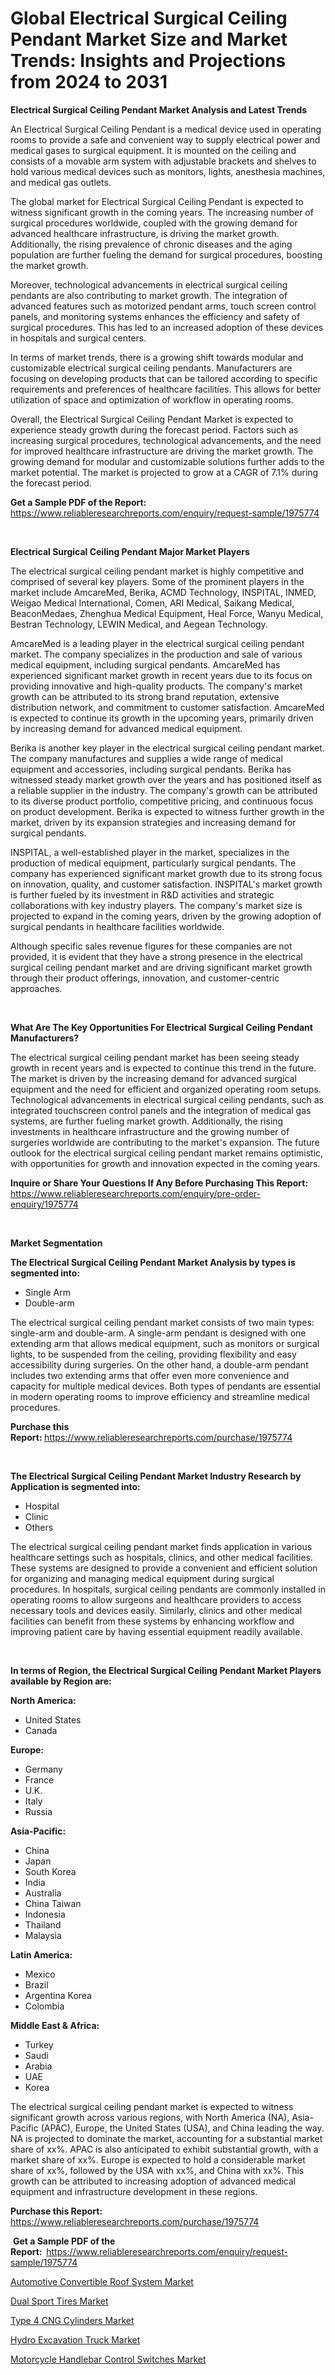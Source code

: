 <p><h1>Global Electrical Surgical Ceiling Pendant Market Size and Market Trends: Insights and Projections from 2024 to 2031</h1></p><p><strong>Electrical Surgical Ceiling Pendant Market Analysis and Latest Trends</strong></p>
<p><p>An Electrical Surgical Ceiling Pendant is a medical device used in operating rooms to provide a safe and convenient way to supply electrical power and medical gases to surgical equipment. It is mounted on the ceiling and consists of a movable arm system with adjustable brackets and shelves to hold various medical devices such as monitors, lights, anesthesia machines, and medical gas outlets.</p><p>The global market for Electrical Surgical Ceiling Pendant is expected to witness significant growth in the coming years. The increasing number of surgical procedures worldwide, coupled with the growing demand for advanced healthcare infrastructure, is driving the market growth. Additionally, the rising prevalence of chronic diseases and the aging population are further fueling the demand for surgical procedures, boosting the market growth.</p><p>Moreover, technological advancements in electrical surgical ceiling pendants are also contributing to market growth. The integration of advanced features such as motorized pendant arms, touch screen control panels, and monitoring systems enhances the efficiency and safety of surgical procedures. This has led to an increased adoption of these devices in hospitals and surgical centers.</p><p>In terms of market trends, there is a growing shift towards modular and customizable electrical surgical ceiling pendants. Manufacturers are focusing on developing products that can be tailored according to specific requirements and preferences of healthcare facilities. This allows for better utilization of space and optimization of workflow in operating rooms.</p><p>Overall, the Electrical Surgical Ceiling Pendant Market is expected to experience steady growth during the forecast period. Factors such as increasing surgical procedures, technological advancements, and the need for improved healthcare infrastructure are driving the market growth. The growing demand for modular and customizable solutions further adds to the market potential. The market is projected to grow at a CAGR of 7.1% during the forecast period.</p></p>
<p><strong>Get a Sample PDF of the Report:&nbsp;</strong> <a href="https://www.reliableresearchreports.com/enquiry/request-sample/1975774">https://www.reliableresearchreports.com/enquiry/request-sample/1975774</a></p>
<p>&nbsp;</p>
<p><strong>Electrical Surgical Ceiling Pendant Major Market Players</strong></p>
<p><p>The electrical surgical ceiling pendant market is highly competitive and comprised of several key players. Some of the prominent players in the market include AmcareMed, Berika, ACMD Technology, INSPITAL, INMED, Weigao Medical International, Comen, ARI Medical, Saikang Medical, BeaconMedaes, Zhenghua Medical Equipment, Heal Force, Wanyu Medical, Bestran Technology, LEWIN Medical, and Aegean Technology.</p><p>AmcareMed is a leading player in the electrical surgical ceiling pendant market. The company specializes in the production and sale of various medical equipment, including surgical pendants. AmcareMed has experienced significant market growth in recent years due to its focus on providing innovative and high-quality products. The company's market growth can be attributed to its strong brand reputation, extensive distribution network, and commitment to customer satisfaction. AmcareMed is expected to continue its growth in the upcoming years, primarily driven by increasing demand for advanced medical equipment.</p><p>Berika is another key player in the electrical surgical ceiling pendant market. The company manufactures and supplies a wide range of medical equipment and accessories, including surgical pendants. Berika has witnessed steady market growth over the years and has positioned itself as a reliable supplier in the industry. The company's growth can be attributed to its diverse product portfolio, competitive pricing, and continuous focus on product development. Berika is expected to witness further growth in the market, driven by its expansion strategies and increasing demand for surgical pendants.</p><p>INSPITAL, a well-established player in the market, specializes in the production of medical equipment, particularly surgical pendants. The company has experienced significant market growth due to its strong focus on innovation, quality, and customer satisfaction. INSPITAL's market growth is further fueled by its investment in R&D activities and strategic collaborations with key industry players. The company's market size is projected to expand in the coming years, driven by the growing adoption of surgical pendants in healthcare facilities worldwide.</p><p>Although specific sales revenue figures for these companies are not provided, it is evident that they have a strong presence in the electrical surgical ceiling pendant market and are driving significant market growth through their product offerings, innovation, and customer-centric approaches.</p></p>
<p>&nbsp;</p>
<p><strong>What Are The Key Opportunities For Electrical Surgical Ceiling Pendant Manufacturers?</strong></p>
<p><p>The electrical surgical ceiling pendant market has been seeing steady growth in recent years and is expected to continue this trend in the future. The market is driven by the increasing demand for advanced surgical equipment and the need for efficient and organized operating room setups. Technological advancements in electrical surgical ceiling pendants, such as integrated touchscreen control panels and the integration of medical gas systems, are further fueling market growth. Additionally, the rising investments in healthcare infrastructure and the growing number of surgeries worldwide are contributing to the market's expansion. The future outlook for the electrical surgical ceiling pendant market remains optimistic, with opportunities for growth and innovation expected in the coming years.</p></p>
<p><strong>Inquire or Share Your Questions If Any Before Purchasing This Report:</strong> <a href="https://www.reliableresearchreports.com/enquiry/pre-order-enquiry/1975774">https://www.reliableresearchreports.com/enquiry/pre-order-enquiry/1975774</a></p>
<p>&nbsp;</p>
<p><strong>Market Segmentation</strong></p>
<p><strong>The Electrical Surgical Ceiling Pendant Market Analysis by types is segmented into:</strong></p>
<p><ul><li>Single Arm</li><li>Double-arm</li></ul></p>
<p><p>The electrical surgical ceiling pendant market consists of two main types: single-arm and double-arm. A single-arm pendant is designed with one extending arm that allows medical equipment, such as monitors or surgical lights, to be suspended from the ceiling, providing flexibility and easy accessibility during surgeries. On the other hand, a double-arm pendant includes two extending arms that offer even more convenience and capacity for multiple medical devices. Both types of pendants are essential in modern operating rooms to improve efficiency and streamline medical procedures.</p></p>
<p><strong>Purchase this Report:&nbsp;</strong><a href="https://www.reliableresearchreports.com/purchase/1975774">https://www.reliableresearchreports.com/purchase/1975774</a></p>
<p>&nbsp;</p>
<p><strong>The Electrical Surgical Ceiling Pendant Market Industry Research by Application is segmented into:</strong></p>
<p><ul><li>Hospital</li><li>Clinic</li><li>Others</li></ul></p>
<p><p>The electrical surgical ceiling pendant market finds application in various healthcare settings such as hospitals, clinics, and other medical facilities. These systems are designed to provide a convenient and efficient solution for organizing and managing medical equipment during surgical procedures. In hospitals, surgical ceiling pendants are commonly installed in operating rooms to allow surgeons and healthcare providers to access necessary tools and devices easily. Similarly, clinics and other medical facilities can benefit from these systems by enhancing workflow and improving patient care by having essential equipment readily available.</p></p>
<p>&nbsp;</p>
<p><strong>In terms of Region, the Electrical Surgical Ceiling Pendant Market Players available by Region are:</strong></p>
<p>
    <p> <strong> North America: </strong>
        <ul>
            <li>United States</li>
            <li>Canada</li>
        </ul>
        </p> 
    <p> <strong> Europe: </strong>
        <ul>
            <li>Germany</li>
            <li>France</li>
            <li>U.K.</li>
            <li>Italy</li>
            <li>Russia</li>
        </ul>
        </p> 
    <p> <strong> Asia-Pacific: </strong>
        <ul>
            <li>China</li>
            <li>Japan</li>
            <li>South Korea</li>
            <li>India</li>
            <li>Australia</li>
            <li>China Taiwan</li>
            <li>Indonesia</li>
            <li>Thailand</li>
            <li>Malaysia</li>
        </ul>
        </p> 
    <p> <strong> Latin America: </strong>
        <ul>
            <li>Mexico</li>
            <li>Brazil</li>
            <li>Argentina Korea</li>
            <li>Colombia</li>
        </ul>
        </p> 
    <p> <strong> Middle East & Africa: </strong>
        <ul>
            <li>Turkey</li>
            <li>Saudi</li>
            <li>Arabia</li>
            <li>UAE</li>
            <li>Korea</li>
        </ul>
    </p>
    </p>
<p><p>The electrical surgical ceiling pendant market is expected to witness significant growth across various regions, with North America (NA), Asia-Pacific (APAC), Europe, the United States (USA), and China leading the way. NA is projected to dominate the market, accounting for a substantial market share of xx%. APAC is also anticipated to exhibit substantial growth, with a market share of xx%. Europe is expected to hold a considerable market share of xx%, followed by the USA with xx%, and China with xx%. This growth can be attributed to increasing adoption of advanced medical equipment and infrastructure development in these regions.</p></p>
<p><strong>Purchase this Report: </strong><a href="https://www.reliableresearchreports.com/purchase/1975774">https://www.reliableresearchreports.com/purchase/1975774</a></p>
<p>&nbsp;<strong>Get a Sample PDF of the Report:&nbsp;&nbsp;</strong><a href="https://www.reliableresearchreports.com/enquiry/request-sample/1975774">https://www.reliableresearchreports.com/enquiry/request-sample/1975774</a></p>
<p><strong></strong></p>
<p><p><a href="https://medium.com/p/ac5f52f9c25b/edit">Automotive Convertible Roof System Market</a></p><p><a href="https://medium.com/p/e87b4e535ea8/edit">Dual Sport Tires Market</a></p><p><a href="https://medium.com/@christopherbennett19/type-4-cng-cylinders-market-report-reveals-the-latest-trends-and-growth-opportunities-of-this-7de5bed4e075">Type 4 CNG Cylinders Market</a></p><p><a href="https://medium.com/p/50b076d63308/edit">Hydro Excavation Truck Market</a></p><p><a href="https://medium.com/p/f9c47db65694/edit">Motorcycle Handlebar Control Switches Market</a></p></p>
